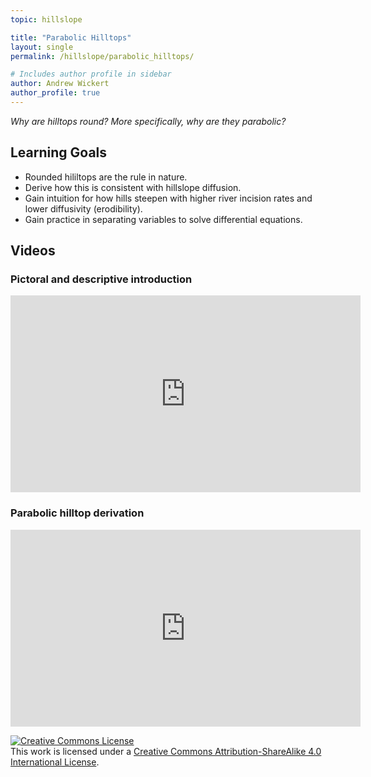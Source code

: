 ```yaml
---
topic: hillslope

title: "Parabolic Hilltops"
layout: single
permalink: /hillslope/parabolic_hilltops/

# Includes author profile in sidebar
author: Andrew Wickert
author_profile: true
---
```


*Why are hilltops round? More specifically, why are they parabolic?*

## Learning Goals

* Rounded hililtops are the rule in nature.
* Derive how this is consistent with hillslope diffusion.
* Gain intuition for how hills steepen with higher river incision rates and lower diffusivity (erodibility).
* Gain practice in separating variables to solve differential equations.

## Videos

### Pictoral and descriptive introduction

<iframe width="560" height="315" src="https://www.youtube.com/embed/T9dFOF-_LyM" frameborder="0" allow="accelerometer; autoplay; clipboard-write; encrypted-media; gyroscope; picture-in-picture" allowfullscreen></iframe>

### Parabolic hilltop derivation

<iframe width="560" height="315" src="https://www.youtube.com/embed/FQpEeyWsVNo" frameborder="0" allow="accelerometer; autoplay; clipboard-write; encrypted-media; gyroscope; picture-in-picture" allowfullscreen></iframe>


<a rel="license" href="http://creativecommons.org/licenses/by-sa/4.0/"><img alt="Creative Commons License" style="border-width:0" src="https://i.creativecommons.org/l/by-sa/4.0/88x31.png" /></a><br />This work is licensed under a <a rel="license" href="http://creativecommons.org/licenses/by-sa/4.0/">Creative Commons Attribution-ShareAlike 4.0 International License</a>.
